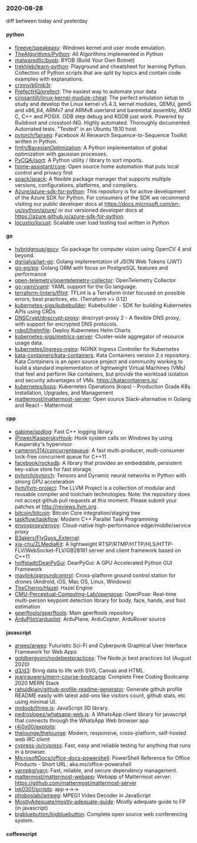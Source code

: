 ### 2020-08-28
diff between today and yesterday

#### python
* [fireeye/speakeasy](https://github.com/fireeye/speakeasy): Windows kernel and user mode emulation.
* [TheAlgorithms/Python](https://github.com/TheAlgorithms/Python): All Algorithms implemented in Python
* [malwaredllc/byob](https://github.com/malwaredllc/byob): BYOB (Build Your Own Botnet)
* [trekhleb/learn-python](https://github.com/trekhleb/learn-python):  Playground and cheatsheet for learning Python. Collection of Python scripts that are split by topics and contain code examples with explanations.
* [crinny/b0mb3r](https://github.com/crinny/b0mb3r):    
* [PrefectHQ/prefect](https://github.com/PrefectHQ/prefect): The easiest way to automate your data
* [cirosantilli/linux-kernel-module-cheat](https://github.com/cirosantilli/linux-kernel-module-cheat): The perfect emulation setup to study and develop the Linux kernel v5.4.3, kernel modules, QEMU, gem5 and x86_64, ARMv7 and ARMv8 userland and baremetal assembly, ANSI C, C++ and POSIX. GDB step debug and KGDB just work. Powered by Buildroot and crosstool-NG. Highly automated. Thoroughly documented. Automated tests. "Tested" in an Ubuntu 19.10 host.
* [pytorch/fairseq](https://github.com/pytorch/fairseq): Facebook AI Research Sequence-to-Sequence Toolkit written in Python.
* [fmfn/BayesianOptimization](https://github.com/fmfn/BayesianOptimization): A Python implementation of global optimization with gaussian processes.
* [PyCQA/isort](https://github.com/PyCQA/isort): A Python utility / library to sort imports.
* [home-assistant/core](https://github.com/home-assistant/core):  Open source home automation that puts local control and privacy first
* [spack/spack](https://github.com/spack/spack): A flexible package manager that supports multiple versions, configurations, platforms, and compilers.
* [Azure/azure-sdk-for-python](https://github.com/Azure/azure-sdk-for-python): This repository is for active development of the Azure SDK for Python. For consumers of the SDK we recommend visiting our public developer docs at https://docs.microsoft.com/en-us/python/azure/ or our versioned developer docs at https://azure.github.io/azure-sdk-for-python.
* [locustio/locust](https://github.com/locustio/locust): Scalable user load testing tool written in Python

#### go
* [hybridgroup/gocv](https://github.com/hybridgroup/gocv): Go package for computer vision using OpenCV 4 and beyond.
* [dgrijalva/jwt-go](https://github.com/dgrijalva/jwt-go): Golang implementation of JSON Web Tokens (JWT)
* [go-pg/pg](https://github.com/go-pg/pg): Golang ORM with focus on PostgreSQL features and performance
* [open-telemetry/opentelemetry-collector](https://github.com/open-telemetry/opentelemetry-collector): OpenTelemetry Collector
* [go-yaml/yaml](https://github.com/go-yaml/yaml): YAML support for the Go language.
* [terraform-linters/tflint](https://github.com/terraform-linters/tflint): TFLint is a Terraform linter focused on possible errors, best practices, etc. (Terraform >= 0.12)
* [kubernetes-sigs/kubebuilder](https://github.com/kubernetes-sigs/kubebuilder): Kubebuilder - SDK for building Kubernetes APIs using CRDs
* [DNSCrypt/dnscrypt-proxy](https://github.com/DNSCrypt/dnscrypt-proxy): dnscrypt-proxy 2 - A flexible DNS proxy, with support for encrypted DNS protocols.
* [roboll/helmfile](https://github.com/roboll/helmfile): Deploy Kubernetes Helm Charts
* [kubernetes-sigs/metrics-server](https://github.com/kubernetes-sigs/metrics-server): Cluster-wide aggregator of resource usage data.
* [kubernetes/ingress-nginx](https://github.com/kubernetes/ingress-nginx): NGINX Ingress Controller for Kubernetes
* [kata-containers/kata-containers](https://github.com/kata-containers/kata-containers): Kata Containers version 2.x repository. Kata Containers is an open source project and community working to build a standard implementation of lightweight Virtual Machines (VMs) that feel and perform like containers, but provide the workload isolation and security advantages of VMs. https://katacontainers.io/
* [kubernetes/kops](https://github.com/kubernetes/kops): Kubernetes Operations (kops) - Production Grade K8s Installation, Upgrades, and Management
* [mattermost/mattermost-server](https://github.com/mattermost/mattermost-server): Open source Slack-alternative in Golang and React - Mattermost

#### cpp
* [gabime/spdlog](https://github.com/gabime/spdlog): Fast C++ logging library.
* [iPower/KasperskyHook](https://github.com/iPower/KasperskyHook): Hook system calls on Windows by using Kaspersky's hypervisor
* [cameron314/concurrentqueue](https://github.com/cameron314/concurrentqueue): A fast multi-producer, multi-consumer lock-free concurrent queue for C++11
* [facebook/rocksdb](https://github.com/facebook/rocksdb): A library that provides an embeddable, persistent key-value store for fast storage.
* [pytorch/pytorch](https://github.com/pytorch/pytorch): Tensors and Dynamic neural networks in Python with strong GPU acceleration
* [llvm/llvm-project](https://github.com/llvm/llvm-project): The LLVM Project is a collection of modular and reusable compiler and toolchain technologies. Note: the repository does not accept github pull requests at this moment. Please submit your patches at http://reviews.llvm.org.
* [bitcoin/bitcoin](https://github.com/bitcoin/bitcoin): Bitcoin Core integration/staging tree
* [taskflow/taskflow](https://github.com/taskflow/taskflow): Modern C++ Parallel Task Programming
* [envoyproxy/envoy](https://github.com/envoyproxy/envoy): Cloud-native high-performance edge/middle/service proxy
* [B3akers/FlyGuys_External](https://github.com/B3akers/FlyGuys_External): 
* [xia-chu/ZLMediaKit](https://github.com/xia-chu/ZLMediaKit): A lightweight RTSP/RTMP/HTTP/HLS/HTTP-FLV/WebSocket-FLV/GB28181 server and client framework based on C++11
* [hoffstadt/DearPyGui](https://github.com/hoffstadt/DearPyGui): DearPyGui: A GPU Accelerated Python GUI Framework
* [mavlink/qgroundcontrol](https://github.com/mavlink/qgroundcontrol): Cross-platform ground control station for drones (Android, iOS, Mac OS, Linux, Windows)
* [TheCherno/Hazel](https://github.com/TheCherno/Hazel): Hazel Engine
* [CMU-Perceptual-Computing-Lab/openpose](https://github.com/CMU-Perceptual-Computing-Lab/openpose): OpenPose: Real-time multi-person keypoint detection library for body, face, hands, and foot estimation
* [gperftools/gperftools](https://github.com/gperftools/gperftools): Main gperftools repository
* [ArduPilot/ardupilot](https://github.com/ArduPilot/ardupilot): ArduPlane, ArduCopter, ArduRover source

#### javascript
* [arwes/arwes](https://github.com/arwes/arwes): Futuristic Sci-Fi and Cyberpunk Graphical User Interface Framework for Web Apps
* [goldbergyoni/nodebestpractices](https://github.com/goldbergyoni/nodebestpractices):  The Node.js best practices list (August 2020)
* [d3/d3](https://github.com/d3/d3): Bring data to life with SVG, Canvas and HTML. 
* [jeanrauwers/mern-course-bootcamp](https://github.com/jeanrauwers/mern-course-bootcamp): Complete Free Coding Bootcamp 2020 MERN Stack
* [rahuldkjain/github-profile-readme-generator](https://github.com/rahuldkjain/github-profile-readme-generator):  Generate github profile README easily with latest add-ons like visitors count, github stats, etc using minimal UI.
* [mrdoob/three.js](https://github.com/mrdoob/three.js): JavaScript 3D library.
* [pedroslopez/whatsapp-web.js](https://github.com/pedroslopez/whatsapp-web.js): A WhatsApp client library for javascript that connects through the WhatsApp Web browser app
* [r4j0x00/exploits](https://github.com/r4j0x00/exploits): 
* [thelounge/thelounge](https://github.com/thelounge/thelounge):  Modern, responsive, cross-platform, self-hosted web IRC client
* [cypress-io/cypress](https://github.com/cypress-io/cypress): Fast, easy and reliable testing for anything that runs in a browser.
* [MicrosoftDocs/office-docs-powershell](https://github.com/MicrosoftDocs/office-docs-powershell): PowerShell Reference for Office Products - Short URL: aka.ms/office-powershell
* [yarnpkg/yarn](https://github.com/yarnpkg/yarn):  Fast, reliable, and secure dependency management.
* [mattermost/mattermost-webapp](https://github.com/mattermost/mattermost-webapp): Webapp of Mattermost server: https://github.com/mattermost/mattermost-server
* [lxk0301/scripts](https://github.com/lxk0301/scripts): app->->->
* [phoboslab/jsmpeg](https://github.com/phoboslab/jsmpeg): MPEG1 Video Decoder in JavaScript
* [MostlyAdequate/mostly-adequate-guide](https://github.com/MostlyAdequate/mostly-adequate-guide): Mostly adequate guide to FP (in javascript)
* [bigbluebutton/bigbluebutton](https://github.com/bigbluebutton/bigbluebutton): Complete open source web conferencing system.

#### coffeescript
